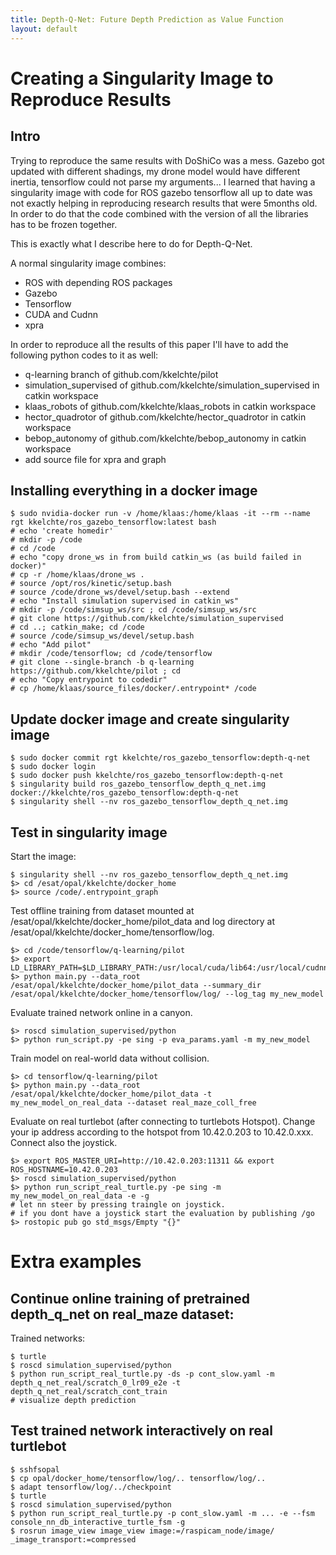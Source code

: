```yaml
---
title: Depth-Q-Net: Future Depth Prediction as Value Function
layout: default
---
```

# Creating a Singularity Image to Reproduce Results

## Intro

Trying to reproduce the same results with DoShiCo was a mess. Gazebo got updated with different shadings, my drone model would have different inertia, tensorflow could not parse my arguments... I learned that having a singularity image with code for ROS gazebo tensorflow all up to date was not exactly helping in reproducing research results that were 5months old. In order to do that the code combined with the version of all the libraries has to be frozen together.

This is exactly what I describe here to do for Depth-Q-Net.

A normal singularity image combines:

- ROS with depending ROS packages
- Gazebo
- Tensorflow
- CUDA and Cudnn
- xpra

In order to reproduce all the results of this paper I'll have to add the following python codes to it as well:

- q-learning branch of github.com/kkelchte/pilot
- simulation_supervised of github.com/kkelchte/simulation_supervised in catkin workspace
- klaas_robots of github.com/kkelchte/klaas_robots in catkin workspace
- hector_quadrotor of github.com/kkelchte/hector_quadrotor in catkin workspace
- bebop_autonomy of github.com/kkelchte/bebop_autonomy in catkin workspace
- add source file for xpra and graph


## Installing everything in a docker image

```
$ sudo nvidia-docker run -v /home/klaas:/home/klaas -it --rm --name rgt kkelchte/ros_gazebo_tensorflow:latest bash
# echo 'create homedir'
# mkdir -p /code
# cd /code
# echo "copy drone_ws in from build catkin_ws (as build failed in docker)"
# cp -r /home/klaas/drone_ws . 
# source /opt/ros/kinetic/setup.bash
# source /code/drone_ws/devel/setup.bash --extend
# echo "Install simulation supervised in catkin_ws"
# mkdir -p /code/simsup_ws/src ; cd /code/simsup_ws/src
# git clone https://github.com/kkelchte/simulation_supervised
# cd ..; catkin_make; cd /code
# source /code/simsup_ws/devel/setup.bash
# echo "Add pilot"
# mkdir /code/tensorflow; cd /code/tensorflow
# git clone --single-branch -b q-learning https://github.com/kkelchte/pilot ; cd
# echo "Copy entrypoint to codedir"
# cp /home/klaas/source_files/docker/.entrypoint* /code
```

## Update docker image and create singularity image

```
$ sudo docker commit rgt kkelchte/ros_gazebo_tensorflow:depth-q-net
$ sudo docker login
$ sudo docker push kkelchte/ros_gazebo_tensorflow:depth-q-net
$ singularity build ros_gazebo_tensorflow_depth_q_net.img docker://kkelchte/ros_gazebo_tensorflow:depth-q-net
$ singularity shell --nv ros_gazebo_tensorflow_depth_q_net.img
```

## Test in singularity image

Start the image: 

```
$ singularity shell --nv ros_gazebo_tensorflow_depth_q_net.img
$> cd /esat/opal/kkelchte/docker_home
$> source /code/.entrypoint_graph
```

Test offline training from dataset mounted at /esat/opal/kkelchte/docker_home/pilot_data and log directory at /esat/opal/kkelchte/docker_home/tensorflow/log.

```
$> cd /code/tensorflow/q-learning/pilot
$> export LD_LIBRARY_PATH=$LD_LIBRARY_PATH:/usr/local/cuda/lib64:/usr/local/cudnn/lib64
$> python main.py --data_root /esat/opal/kkelchte/docker_home/pilot_data --summary_dir /esat/opal/kkelchte/docker_home/tensorflow/log/ --log_tag my_new_model
```

Evaluate trained network online in a canyon.

```
$> roscd simulation_supervised/python
$> python run_script.py -pe sing -p eva_params.yaml -m my_new_model
```

Train model on real-world data without collision.

```
$> cd tensorflow/q-learning/pilot
$> python main.py --data_root /esat/opal/kkelchte/docker_home/pilot_data -t my_new_model_on_real_data --dataset real_maze_coll_free
```

Evaluate on real turtlebot (after connecting to turtlebots Hotspot). 
Change your ip address according to the hotspot from 10.42.0.203 to 10.42.0.xxx.
Connect also the joystick.

```
$> export ROS_MASTER_URI=http://10.42.0.203:11311 && export ROS_HOSTNAME=10.42.0.203
$> roscd simulation_supervised/python
$> python run_script_real_turtle.py -pe sing -m my_new_model_on_real_data -e -g 
# let nn steer by pressing traingle on joystick.
# if you dont have a joystick start the evaluation by publishing /go 
$> rostopic pub go std_msgs/Empty "{}"
```


# Extra examples

## Continue online training of pretrained depth_q_net on real_maze dataset:

Trained networks:

```
$ turtle
$ roscd simulation_supervised/python
$ python run_script_real_turtle.py -ds -p cont_slow.yaml -m depth_q_net_real/scratch_0_lr09_e2e -t depth_q_net_real/scratch_cont_train
# visualize depth prediction
```


## Test trained network interactively on real turtlebot

```
$ sshfsopal
$ cp opal/docker_home/tensorflow/log/.. tensorflow/log/..
$ adapt tensorflow/log/../checkpoint
$ turtle
$ roscd simulation_supervised/python
$ python run_script_real_turtle.py -p cont_slow.yaml -m ... -e --fsm console_nn_db_interactive_turtle_fsm -g
$ rosrun image_view image_view image:=/raspicam_node/image/ _image_transport:=compressed
```
